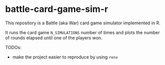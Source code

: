 # battle-card-game-sim-r
This repository is a Battle (aka War) card game simulator implemented in R.

It runs the card game `N_SIMULATIONS` number of times and plots the number of rounds elapsed until one of the players won.

TODOs:
- make the project easier to reproduce by using `renv`
